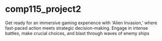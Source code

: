 # comp115_project2
Get ready for an immersive gaming experience with 'Alien Invasion,' where fast-paced action meets strategic decision-making. 
Engage in intense battles, make crucial choices, and blast through waves of enemy ships







